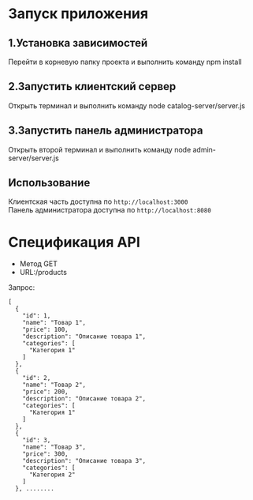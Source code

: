 # Запуск приложения
## 1.Установка зависимостей
Перейти в корневую папку проекта и выполнить команду 
npm install
## 2.Запустить клиентский сервер
Открыть терминал и выполнить команду 
node catalog-server/server.js
## 3.Запустить панель администратора
Открыть второй терминал и выполнить команду 
node admin-server/server.js
## Использование
Клиентская часть доступна по 
```http://localhost:3000```\
Панель администратора доступна по ```http://localhost:8080```



# Спецификация API
- Метод GET
- URL:/products

Запрос:
```
[
  {
    "id": 1,
    "name": "Товар 1",
    "price": 100,
    "description": "Описание товара 1",
    "categories": [
      "Категория 1"
    ]
  },
  {
    "id": 2,
    "name": "Товар 2",
    "price": 200,
    "description": "Описание товара 2",
    "categories": [
      "Категория 1"
    ]
  },
  {
    "id": 3,
    "name": "Товар 3",
    "price": 300,
    "description": "Описание товара 3",
    "categories": [
      "Категория 2"
    ]
  }, ........
```
